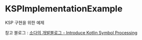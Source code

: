 # KSPImplementationExample
KSP 구현을 위한 예제

참고 블로그 : [소다의 개발블로그 - Introduce Kotlin Symbol Processing](https://soda1127.github.io/introduce-kotlin-symbol-processing/)

